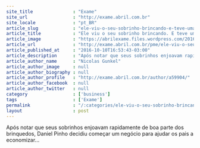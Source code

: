 ```yaml
---
site_title               : "Exame"
site_url                 : "http://exame.abril.com.br"
site_locale              : "pt_BR"
article_slug             : "ele-viu-o-seu-sobrinho-brincando-e-teve-uma-ideia-incrivel"
article_title            : "Ele viu o seu sobrinho brincando. E teve uma ideia incrível"
article_image            : "https://abrilexame.files.wordpress.com/2016/10/size_960_16_9_crianca21.png?w=960"
article_url              : "http://exame.abril.com.br/pme/ele-viu-o-seu-sobrinho-brincando-e-teve-uma-ideia-incrivel-2/"
article_published_at     : "2016-10-10T16:53:43-03:00"
article_description      : "Após notar que seus sobrinhos enjoavam rapidamente de boa parte dos brinquedos, Daniel Pinho decidiu começar um negócio para ajudar os pais a economizar..."
article_author_name      : "Nicolas Gunkel"
article_author_image     : null
article_author_biography : null
article_author_profile   : "http://exame.abril.com.br/author/a59904/"
article_author_facebook  : null
article_author_twitter   : null
category                 : ['business']
tags                     : ['Exame']
permalink                : "/:categories/ele-viu-o-seu-sobrinho-brincando-e-teve-uma-ideia-incrivel/"
layout                   : post
---
```


Após notar que seus sobrinhos enjoavam rapidamente de boa parte dos brinquedos, Daniel Pinho decidiu começar um negócio para ajudar os pais a economizar...
